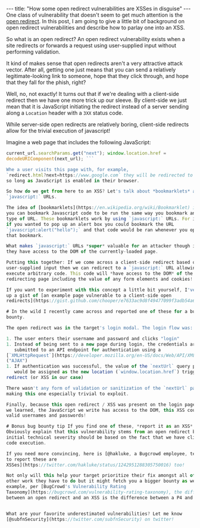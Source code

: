 --- title: "How some open redirect vulnerabilities are XSSes in disguise" ---
One class of vulnerability that doesn't seem to get much attention is the [open
redirect](https://cheatsheetseries.owasp.org/cheatsheets/Unvalidated_Redirects_and_Forwards_Cheat_Sheet.html).
In this post, I am going to give a little bit of background on open redirect
vulnerabilities and describe how to parlay one into an XSS.

So what is an open redirect? An open redirect vulnerability exists when a site
redirects or forwards a request using user-supplied input without performing
validation.

It kind of makes sense that open redirects aren't a very attractive attack
vector. After all, getting one just means that you can send a relatively
legitimate-looking link to someone, hope that they click through, and hope that
they fall for the phish, right?

Well, no, not exactly! It turns out that if we're dealing with a client-side
redirect then we have one more trick up our sleeve. By client-side we just mean
that it is JavaScript initiating the redirect instead of a server sending along
a `Location` header with a `3XX` status code.

While server-side open redirects are relatively boring, client-side redirects
allow for the trivial execution of javascript!

Imagine a web page that includes the following JavaScript:

```javascript current_url = new URL(window.location.href); next_url =
current_url.searchParams.get("next"); window.location.href =
decodeURIComponent(next_url); ```

Whe a user visits this page with, for example,
`redirect.html?next=https://www.google.com` they will be redirected to Google
so long as JavaScript is enabled in their browser.

So how do we get from here to an XSS? Let's talk about *bookmarklets* and
`javascript:` URLs.

The idea of [bookmarklets](https://en.wikipedia.org/wiki/Bookmarklet) is that
you can bookmark Javascript code to be run the same way you bookmark any other
type of URL. These bookmarklets work by using `javascript:` URLs. For instance,
if you wanted to pop up an alert box you could bookmark the URL
`javascript:alert("hello");` and that code would be ran whenever you opened
that bookmark.

What makes `javascript:` URLs *super* valuable for an attacker though is that
they have access to the DOM of the currently-loaded page.

Putting this together: If we come across a client-side redirect based on
user-supplied input then we can redirect to a `javascript:` URL allowing us to
execute arbitrary code. This code will *have access to the DOM* of the
redirecting page including the value of any form elements and cookies!

If you want to experiment with this concept a little bit yourself, I've thrown
up a gist of [an example page vulnerable to a client-side open
redirects](https://gist.github.com/chooper/e7633ac9d8f49477099f3adb54a61cb5).

# In the wild I recently came across and reported one of these for a bug
bounty.

The open redirect was in the target's login modal. The login flow was:

1. The user enters their username and password and clicks "login"
1. Instead of being sent to a new page during login, the credentials are
   submitted to an API endpoint for authentication using a
[`XMLHttpRequest`](https://developer.mozilla.org/en-US/docs/Web/API/XMLHttpRequest/Using_XMLHttpRequest)
("AJAX")
1. If authentication was successful, the value of the `nextUrl` query parameter
   would be assigned as the new location (`window.location.href`) triggering a
redirect (or XSS in our case)

There wasn't any form of validation or sanitization of the `nextUrl` parameter
making this one especially trivial to exploit.

Finally, because this open redirect / XSS was present on the login page and, as
we learned, the JavaScript we write has access to the DOM, this XSS could steal
valid usernames and passwords!

# Bonus bug bounty tip If you find one of these, *report it as an XSS*.
Obviously explain that this vulnerability stems from an open redirect but your
initial technical severity should be based on the fact that we have client-side
code execution.

If you need more convincing, here is [@hakluke, a Bugcrowd employee, telling me
to report these are
XSSes](https://twitter.com/hakluke/status/1242951288305750016) too!

Not only will this help your target prioritize their fix amongst all of the
other work they have to do but it might fetch you a bigger bounty as well! For
example, per [BugCrowd's Vulnerability Rating
Taxonomy](https://bugcrowd.com/vulnerability-rating-taxonomy), the difference
between an open redirect and an XSS is the difference between a P4 and a P3.


What are your favorite underestimated vulnerabilities? Let me know
[@subfnSecurity](https://twitter.com/subfnSecurity) on twitter!
